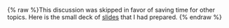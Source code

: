 {% raw %}This discussion was skipped in favor of saving time for other topics.
Here is the small deck of
[slides](http://faculty.washington.edu/ebender/Fefor_Quantifiers.pdf)
that I had prepared.
{% endraw %}